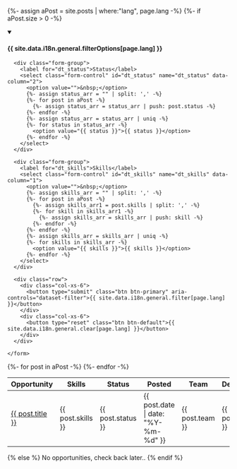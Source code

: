 {%- assign aPost = site.posts | where:"lang", page.lang -%}
{%- if aPost.size > 0 -%}
<div class="row">

<!-- Filter dropdowns -->
<div class="col-md-3">
  <details open>
    <summary><h4 class="h4">{{ site.data.i18n.general.filterOptions[page.lang] }}</h4></summary>
    <form class="wb-tables-filter" data-bind-to="dataset-filter">

      <div class="form-group">
        <label for="dt_status">Status</label>
        <select class="form-control" id="dt_status" name="dt_status" data-column="2">
          <option value="">&nbsp;</option>
          {%- assign status_arr = "" | split: ',' -%}
          {%- for post in aPost -%}
            {%- assign status_arr = status_arr | push: post.status -%}
          {%- endfor -%}
          {%- assign status_arr = status_arr | uniq -%}
          {%- for status in status_arr -%}
            <option value="{{ status }}">{{ status }}</option>
          {%- endfor -%}
        </select>
      </div>

      <div class="form-group">
        <label for="dt_skills">Skills</label>
        <select class="form-control" id="dt_skills" name="dt_skills" data-column="1">
          <option value="">&nbsp;</option>
          {%- assign skills_arr = "" | split: ',' -%}
          {%- for post in aPost -%}
            {%- assign skills_arr1 = post.skills | split: ',' -%}
            {%- for skill in skills_arr1 -%}
              {%- assign skills_arr = skills_arr | push: skill -%}
            {%- endfor -%}
          {%- endfor -%}
          {%- assign skills_arr = skills_arr | uniq -%}
          {%- for skills in skills_arr -%}
            <option value="{{ skills }}">{{ skills }}</option>
          {%- endfor -%}
        </select>
      </div>

      <div class="row">
        <div class="col-xs-6">
          <button type="submit" class="btn btn-primary" aria-controls="dataset-filter">{{ site.data.i18n.general.filter[page.lang] }}</button>
        </div>
        <div class="col-xs-6">
          <button type="reset" class="btn btn-default">{{ site.data.i18n.general.clear[page.lang] }}</button>
        </div>
      </div>

    </form>
  </details>
</div>

<!-- Data Table -->
<div class="col-md-9 mrgn-bttm-lg">
  <table class="wb-tables table table-striped table-hover" id="dataset-filter" data-wb-tables='{"order": [3, "asc"], "columnDefs": [{"targets": [4,5], "visible": false}], "paging": true}'>
    <thead>
      <tr>
        <th>Opportunity</th>
        <th>Skills</th>
        <th>Status</th>
        <th>Posted</th>
        <th>Team</th>
        <th>Department</th>
      </tr>
    </thead>
    <tbody>
      {%- for post in aPost -%}
        <td><a class="post-link" href="/devex-pages{{ post.url }}">{{ post.title }}</a></td>
        <td>{{ post.skills }}</td>
        <td>{{ post.status }}</td>
        <td>{{ post.date | date: "%Y-%m-%d" }}</td>
        <td>{{ post.team }}</td>
        <td>{{ post.dept_id }}</td>
      {%- endfor -%}
    </tbody>
  </table>
</div>

</div>
{% else %}
No opportunities, check back later..
{% endif %}
